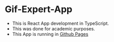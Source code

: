 
# Gif-Expert-App

* This is React App development in TypeScript.
* This was done for academic purposes.
* This App is running in [Github Pages](https://sergioeabarcaf.github.io/gif-expert-app/)
